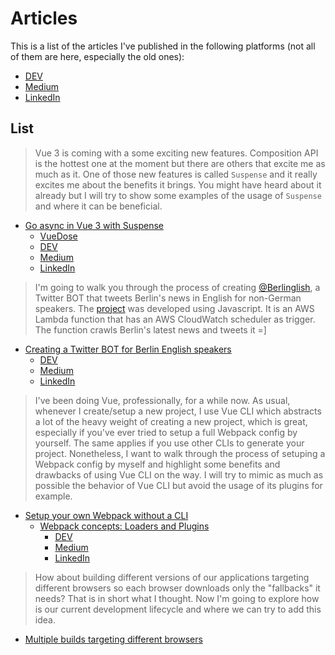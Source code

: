 # Articles

This is a list of the articles I've published in the following platforms (not all of them are here, especially the old ones):
- [DEV](https://dev.to/viniciuskneves/)
- [Medium](https://medium.com/@viniciuskneves)
- [LinkedIn](https://www.linkedin.com/in/viniciuskneves/detail/recent-activity/posts/)

## List

> Vue 3 is coming with a some exciting new features. Composition API is the hottest one at the moment but there are others that excite me as much as it.
> One of those new features is called `Suspense` and it really excites me about the benefits it brings. You might have heard about it already but I will try to show some examples of the usage of `Suspense` and where it can be beneficial.
- [Go async in Vue 3 with Suspense](./go-async-in-vue-3-with-suspense.md)
  - [VueDose](https://vuedose.tips/go-async-in-vue-3-with-suspense)
  - [DEV](https://dev.to/viniciuskneves/go-async-in-vue-3-with-suspense-4860)
  - [Medium](https://medium.com/@viniciuskneves/go-async-in-vue-3-with-suspense-a33bc0469be8)
  - [LinkedIn](https://www.linkedin.com/pulse/go-async-vue-3-suspense-vinicius-kiatkoski-neves/)

> I'm going to walk you through the process of creating [@Berlinglish](https://twitter.com/Berlinglish), a Twitter BOT that tweets Berlin's news in English for non-German speakers.
The [project](https://github.com/viniciuskneves/berlinglish) was developed using Javascript. It is an AWS Lambda function that has an AWS CloudWatch scheduler as trigger. The function crawls Berlin's latest news and tweets it =]
- [Creating a Twitter BOT for Berlin English speakers](./creating-a-twitter-bot-for-berlin-english-speakers.md)
  - [DEV](https://dev.to/viniciuskneves/creating-a-twitter-bot-for-berlin-english-speakers-33p7)
  - [Medium](https://medium.com/@viniciuskneves/creating-a-twitter-bot-for-berlin-english-speakers-319eb4d1252e)
  - [LinkedIn](https://www.linkedin.com/pulse/creating-twitter-bot-berlin-english-speakers-vinicius-kiatkoski-neves/)

> I've been doing Vue, professionally, for a while now. As usual, whenever I create/setup a new project, I use Vue CLI which abstracts a lot of the heavy weight of creating a new project, which is great, especially if you've ever tried to setup a full Webpack config by yourself. The same applies if you use other CLIs to generate your project. Nonetheless, I want to walk through the process of setuping a Webpack config by myself and highlight some benefits and drawbacks of using Vue CLI on the way. I will try to mimic as much as possible the behavior of Vue CLI but avoid the usage of its plugins for example.
- [Setup your own Webpack without a CLI](https://github.com/viniciuskneves/articles/tree/master/setup-your-own-webpack-without-a-cli)
  - [Webpack concepts: Loaders and Plugins](https://github.com/viniciuskneves/articles/blob/master/setup-your-own-webpack-without-a-cli/webpack-concepts-loaders-and-plugins.md)
    - [DEV](https://dev.to/viniciuskneves/webpack-concepts-loaders-and-plugins-5ed0)
    - [Medium](https://medium.com/@viniciuskneves/webpack-concepts-loaders-and-plugins-26c6ddb959c2)
    - [LinkedIn](https://www.linkedin.com/pulse/webpack-concepts-loaders-plugins-vinicius-kiatkoski-neves/)

> How about building different versions of our applications targeting different browsers so each browser downloads only the "fallbacks" it needs? That is in short what I thought. Now I'm going to explore how is our current development lifecycle and where we can try to add this idea.
- [Multiple builds targeting different browsers](./multiple-builds-targeting-different-browsers/README.md)